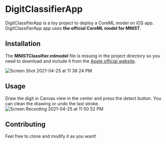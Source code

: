 # DigitClassifierApp

DigitClassifierApp is a toy project to deploy a CoreML model on iOS app.  
DigitClassifierApp app uses **the official CoreML model for MNIST**.  

## Installation

The **MNISTClassifier.mlmodel** file is missing in the project directory so you need to download and include it from the [Apple official website](https://developer.apple.com/machine-learning/models/).

![Screen Shot 2021-04-25 at 11 38 24 PM](https://user-images.githubusercontent.com/15971069/116040146-7eb6b700-a620-11eb-9b75-b70665acf4fe.png)

## Usage
Draw the digit in Canvas view in the center and press the detect button.
You can clean the drawing or undo the last stroke.  
![Screen Recording 2021-04-25 at 11 50 52 PM](https://user-images.githubusercontent.com/15971069/116041030-95114280-a621-11eb-9fbd-52b1e79f56e6.gif)

## Contributing
Feel free to clone and modify it as you want!
